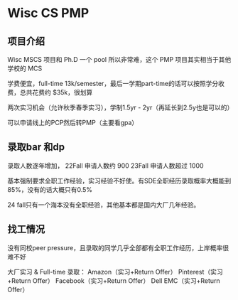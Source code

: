 # Wisc CS PMP
## 项目介绍
Wisc MSCS 项目和 Ph.D 一个 pool 所以非常难，这个 PMP 项目其实相当于其他学校的 MCS


学费便宜，full-time 13k/semester，最后一学期part-time的话可以按照学分收费，总共花费约 $35k，很划算

两次实习机会（允许秋季春季实习），学制1.5yr - 2yr（再延长到2.5y也是可以的）


可以申请线上的PCP然后转PMP（主要看gpa）

## 录取bar 和dp
录取人数逐年增加，
22Fall 申请人数约 900
23Fall 申请人数超过 1000


基本强制要求全职工作经验，实习经验不好使。有SDE全职经历录取概率大概能到85%，没有的话大概只有0.5%

24 fall只有一个海本没有全职经验，其他基本都是国内大厂几年经验。
## 找工情况
没有同校peer pressure，且录取的同学几乎全部都有全职工作经历，上岸概率很难不好

大厂实习 & Full-time 录取：
Amazon（实习+Return Offer）
Pinterest（实习+Return Offer）
Facebook（实习+Return Offer）
Dell EMC（实习+Return Offer）
